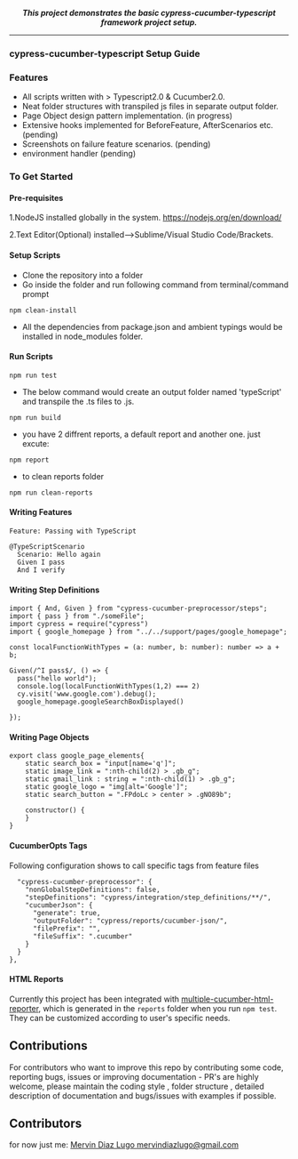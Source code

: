 <p align="center">
   <i><strong>This project demonstrates the basic cypress-cucumber-typescript framework project setup.
</strong></i>
<p>

---


### cypress-cucumber-typescript Setup Guide   


### Features
* All scripts written with > Typescript2.0 & Cucumber2.0.
* Neat folder structures with transpiled js files in separate output folder.
* Page Object design pattern implementation. (in progress)
* Extensive hooks implemented for BeforeFeature, AfterScenarios etc. (pending)
* Screenshots on failure feature scenarios. (pending)
* environment handler (pending)


### To Get Started

#### Pre-requisites
1.NodeJS installed globally in the system.
https://nodejs.org/en/download/

2.Text Editor(Optional) installed-->Sublime/Visual Studio Code/Brackets.

#### Setup Scripts
* Clone the repository into a folder
* Go inside the folder and run following command from terminal/command prompt
```
npm clean-install 
```
* All the dependencies from package.json and ambient typings would be installed in node_modules folder.

#### Run Scripts

```
npm run test
``` 

* The below command would create an output folder named 'typeScript' and transpile the .ts files to .js.
```
npm run build
```

* you have 2 diffrent reports, a default report and another one. just excute:
```
npm report
```
* to clean reports folder
```
npm run clean-reports
```

#### Writing Features
```
Feature: Passing with TypeScript

@TypeScriptScenario
  Scenario: Hello again
  Given I pass
  And I verify
```
#### Writing Step Definitions
    
```
import { And, Given } from "cypress-cucumber-preprocessor/steps";
import { pass } from "./someFile";
import cypress = require("cypress")
import { google_homepage } from "../../support/pages/google_homepage"; 

const localFunctionWithTypes = (a: number, b: number): number => a + b;

Given(/^I pass$/, () => {
  pass("hello world");
  console.log(localFunctionWithTypes(1,2) === 2)
  cy.visit('www.google.com').debug();
  google_homepage.googleSearchBoxDisplayed()

});
```

#### Writing Page Objects
```
export class google_page_elements{
    static search_box = "input[name='q']";
    static image_link = ":nth-child(2) > .gb_g";
    static gmail_link : string = ":nth-child(1) > .gb_g";
    static google_logo = "img[alt='Google']";
    static search_button = ".FPdoLc > center > .gNO89b";

    constructor() {
    }
}
```

#### CucumberOpts Tags
Following configuration shows to call specific tags from feature files
```
  "cypress-cucumber-preprocessor": {
    "nonGlobalStepDefinitions": false,
    "stepDefinitions": "cypress/integration/step_definitions/**/",
    "cucumberJson": {
      "generate": true,
      "outputFolder": "cypress/reports/cucumber-json/",
      "filePrefix": "",
      "fileSuffix": ".cucumber"
    }
  }
},
```
#### HTML Reports
Currently this project has been integrated with [multiple-cucumber-html-reporter](https://www.npmjs.com/package/multiple-cucumber-html-reporter), which is generated in the `reports` folder when you run `npm test`.
They can be customized according to user's specific needs.


## Contributions
For contributors who want to improve this repo by contributing some code, reporting bugs, issues or improving documentation - PR's are highly welcome, please maintain the coding style , folder structure , detailed description of documentation and bugs/issues with examples if possible.

## Contributors
for now just me:
[Mervin Diaz Lugo <mervindiazlugo@gmail.com>](https://github.com/MervinDiazLugo)